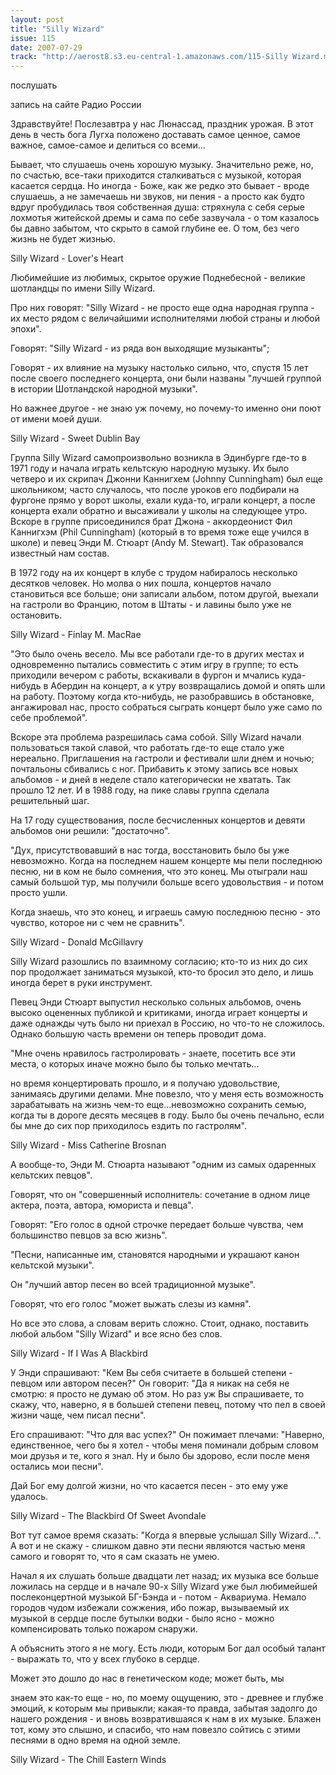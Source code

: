 ```yaml
---
layout: post
title: "Silly Wizard"
issue: 115
date: 2007-07-29
track: "http://aerost8.s3.eu-central-1.amazonaws.com/115-Silly Wizard.mp3"
---
```


послушать

запись на сайте Радио России

Здравствуйте! Послезавтра у нас Люнассад, праздник урожая. В этот день в честь бога Лугха положено доставать самое ценное, самое важное, самое-самое и делиться со всеми...

Бывает, что слушаешь очень хорошую музыку. Значительно реже, но, по счастью, все-таки приходится сталкиваться с музыкой, которая касается сердца. Но иногда - Боже, как же редко это бывает - вроде слушаешь, а не замечаешь ни звуков, ни пения - а просто как будто вдруг пробудилась твоя собственная душа: стряхнула с себя серые лохмотья житейской дремы и сама по себе зазвучала - о том казалось бы давно забытом, что скрыто в самой глубине ее. О том, без чего жизнь не будет жизнью.

Silly Wizard - Lover's Heart

Любимейшие из любимых, скрытое оружие Поднебесной - великие шотландцы по имени Silly Wizard.

Про них говорят: "Silly Wizard - не просто еще одна народная группа - их место рядом с величайшими исполнителями любой страны и любой эпохи".

Говорят: "Silly Wizard - из ряда вон выходящие музыканты";

Говорят - их влияние на музыку настолько сильно, что, спустя 15 лет после своего последнего концерта, они были названы "лучшей группой в истории Шотландской народной музыки".

Но важнее другое - не знаю уж почему, но почему-то именно они поют от имени моей души.

Silly Wizard - Sweet Dublin Bay

Группа Silly Wizard самопроизвольно возникла в Эдинбурге где-то в 1971 году и начала играть кельтскую народную музыку. Их было четверо и их скрипач Джонни Каннигхем (Johnny Cunningham) был еще школьником; часто случалось, что после уроков его подбирали на фургоне прямо у ворот школы, ехали куда-то, играли концерт, а после концерта ехали обратно и высаживали у школы на следующее утро. Вскоре в группе присоединился брат Джона - аккордеонист Фил Каннигхэм (Phil Cunningham) (который в то время тоже еще учился в школе) и певец Энди М. Стюарт (Andy M. Stewart). Так образовался известный нам состав.

В 1972 году на их концерт в клубе с трудом набиралось несколько десятков человек. Но молва о них пошла, концертов начало становиться все больше; они записали альбом, потом другой, выехали на гастроли во Францию, потом в Штаты - и лавины было уже не остановить.

Silly Wizard - Finlay M. MacRae

"Это было очень весело. Мы все работали где-то в других местах и одновременно пытались совместить с этим игру в группе; то есть приходили вечером с работы, вскакивали в фургон и мчались куда-нибудь в Абердин на концерт, а к утру возвращались домой и опять шли на работу. Поэтому когда кто-нибудь, не разобравшись в обстановке, ангажировал нас, просто собраться сыграть концерт было уже само по себе проблемой".

Вскоре эта проблема разрешилась сама собой. Silly Wizard начали пользоваться такой славой, что работать где-то еще стало уже нереально. Приглашения на гастроли и фестивали шли днем и ночью; почтальоны сбивались с ног. Прибавить к этому запись все новых альбомов - и дней в неделе стало категорически не хватать. Так прошло 12 лет. И в 1988 году, на пике славы группа сделала решительный шаг.

На 17 году существования, после бесчисленных концертов и девяти альбомов они решили: "достаточно".

"Дух, присутствовавший в нас тогда, восстановить было бы уже невозможно. Когда на последнем нашем концерте мы пели последнюю песню, ни в ком не было сомнения, что это конец. Мы отыграли наш самый большой тур, мы получили больше всего удовольствия - и потом просто ушли.

Когда знаешь, что это конец, и играешь самую последнюю песню - это чувство, которое ни с чем не сравнить".

Silly Wizard - Donald McGillavry

Silly Wizard разошлись по взаимному согласию; кто-то из них до сих пор продолжает заниматься музыкой, кто-то бросил это дело, и лишь иногда берет в руки инструмент.

Певец Энди Стюарт выпустил несколько сольных альбомов, очень высоко оцененных публикой и критиками, иногда играет концерты и даже однажды чуть было ни приехал в Россию, но что-то не сложилось. Однако большую часть времени он теперь проводит дома.

"Мне очень нравилось гастролировать - знаете, посетить все эти места, о которых иначе можно было бы только мечтать...

но время концертировать прошло, и я получаю удовольствие, занимаясь другими делами. Мне повезло, что у меня есть возможность зарабатывать на жизнь чем-то еще...невозможно сохранить семью, когда ты в дороге десять месяцев в году. Было бы очень печально, если бы мне до сих пор приходилось ездить по гастролям".

Silly Wizard - Miss Catherine Brosnan

А вообще-то, Энди М. Стюарта называют "одним из самых одаренных кельтских певцов".

Говорят, что он "совершенный исполнитель: сочетание в одном лице актера, поэта, автора, юмориста и певца".

Говорят: "Его голос в одной строчке передает больше чувства, чем большинство певцов за всю жизнь".

"Песни, написанные им, становятся народными и украшают канон кельтской музыки".

Он "лучший автор песен во всей традиционной музыке".

Говорят, что его голос "может выжать слезы из камня".

Но все это слова, а словам верить сложно. Стоит, однако, поставить любой альбом "Silly Wizard" и все ясно без слов.

Silly Wizard - If I Was A Blackbird

У Энди спрашивают: "Кем Вы себя считаете в большей степени - певцом или автором песен?" Он говорит: "Да я никак на себя не смотрю: я просто не думаю об этом. Но раз уж Вы спрашиваете, то скажу, что, наверно, я в большей степени певец, потому что пел в своей жизни чаще, чем писал песни".

Его спрашивают: "Что для вас успех?" Он пожимает плечами: "Наверно, единственное, чего бы я хотел - чтобы меня поминали добрым словом мои друзья и те, кого я знал. Ну и было бы здорово, если после меня остались мои песни".

Дай Бог ему долгой жизни, но что касается песен - это ему уже удалось.

Silly Wizard - The Blackbird Of Sweet Avondale

Вот тут самое время сказать: "Когда я впервые услышал Silly Wizard...". А вот и не скажу - слишком давно эти песни являются частью меня самого и говорят то, что я сам сказать не умею.

Начал я их слушать больше двадцати лет назад; их музыка все больше ложилась на сердце и в начале 90-х Silly Wizard уже был любимейшей послеконцертной музыкой БГ-Бэнда и - потом - Аквариума. Немало городов чудом избежали сожжения, ибо пожар, вызываемый их музыкой в сердце после бутылки водки - было ясно - можно компенсировать только пожаром снаружи.

А объяснить этого я не могу. Есть люди, которым Бог дал особый талант - выражать то, что у всех глубоко в сердце.

Может это дошло до нас в генетическом коде; может быть, мы

знаем это как-то еще - но, по моему ощущению, это - древнее и глубже эмоций, к которым мы привыкли; какая-то правда, забытая задолго до нашего рождения - и вновь возвратившаяся к нам в их музыке. Блажен тот, кому это слышно, и спасибо, что нам повезло сойтись с этими песнями в одно время на одной земле.

Silly Wizard - The Chill Eastern Winds
